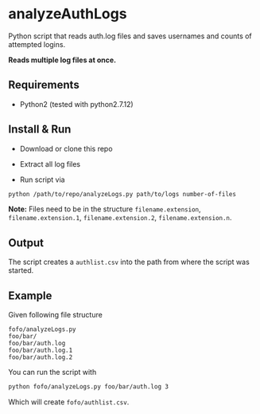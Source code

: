 # analyzeAuthLogs
Python script that reads auth.log files and saves usernames and counts of attempted logins.

**Reads multiple log files at once.**
## Requirements
- Python2 (tested with python2.7.12)

## Install & Run
- Download or clone this repo
- Extract all log files 

- Run script via 

```bash
python /path/to/repo/analyzeLogs.py path/to/logs number-of-files
````


**Note:** Files need to be in the structure `filename.extension`, `filename.extension.1`, `filename.extension.2`, `filename.extension.n`.

## Output
The script creates a `authlist.csv` into the path from where the script was started. 

## Example
Given following file structure

```
fofo/analyzeLogs.py
foo/bar/
foo/bar/auth.log
foo/bar/auth.log.1
foo/bar/auth.log.2
```
You can run the script with 

```bash
python fofo/analyzeLogs.py foo/bar/auth.log 3
```
Which will create `fofo/authlist.csv`.




